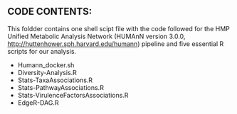 ## CODE CONTENTS:

This foldder contains one shell scipt file with the code followed for the HMP Unified Metabolic Analysis Network (HUMAnN version 3.0.0, http://huttenhower.sph.harvard.edu/humann) pipeline and five essential R scripts for our analysis.

- Humann_docker.sh
- Diversity-Analysis.R
- Stats-TaxaAssociations.R
- Stats-PathwayAssociations.R
- Stats-VirulenceFactorsAssociations.R
- EdgeR-DAG.R
